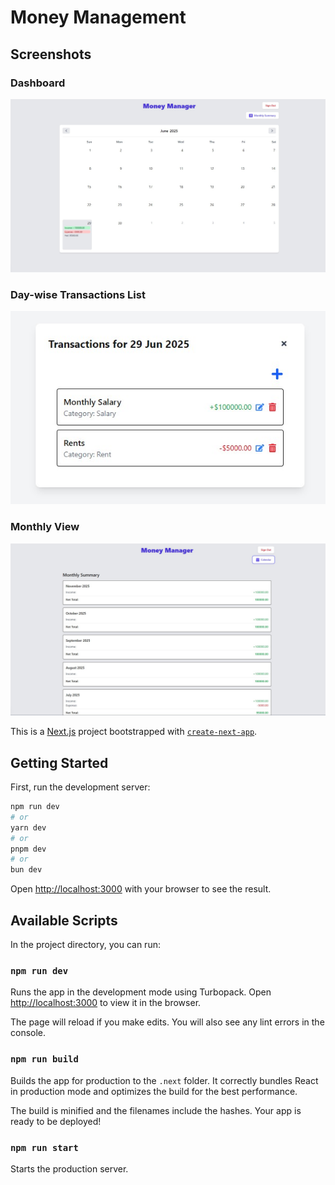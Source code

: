 # Money Management

## Screenshots

### Dashboard
![Dashboard](./public/dashboard.jpg)

### Day-wise Transactions List
![Day-wise Transactions List](./public/day_wise_transactions_list.jpg)

### Monthly View
![Monthly View](./public/monthly_view.jpg)

This is a [Next.js](httpss://nextjs.org) project bootstrapped with [`create-next-app`](httpss://github.com/vercel/next.js/tree/canary/packages/create-next-app).

## Getting Started

First, run the development server:

```bash
npm run dev
# or
yarn dev
# or
pnpm dev
# or
bun dev
```

Open [http://localhost:3000](http://localhost:3000) with your browser to see the result.

## Available Scripts

In the project directory, you can run:

### `npm run dev`

Runs the app in the development mode using Turbopack.
Open [http://localhost:3000](http://localhost:3000) to view it in the browser.

The page will reload if you make edits.
You will also see any lint errors in the console.

### `npm run build`

Builds the app for production to the `.next` folder.
It correctly bundles React in production mode and optimizes the build for the best performance.

The build is minified and the filenames include the hashes.
Your app is ready to be deployed!

### `npm run start`

Starts the production server.
